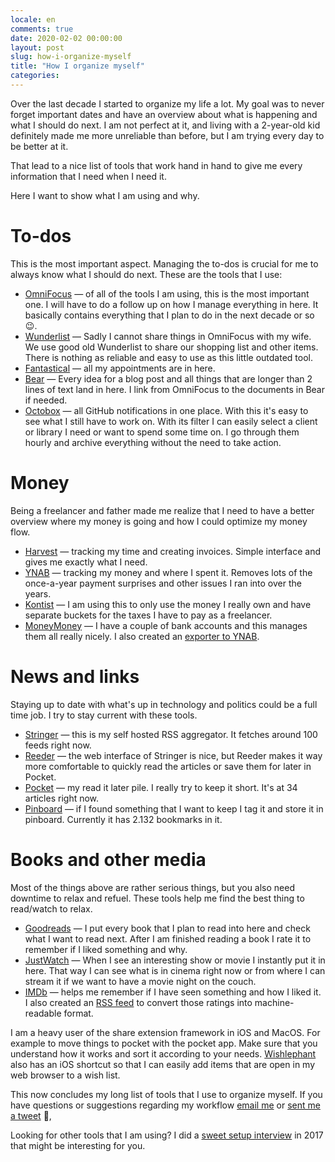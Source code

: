 ```yaml
---
locale: en
comments: true
date: 2020-02-02 00:00:00
layout: post
slug: how-i-organize-myself
title: "How I organize myself"
categories:
---
```

Over the last decade I started to organize my life a lot. My goal was to never forget important dates and have an overview about what is happening and what I should do next. I am not perfect at it, and living with a 2-year-old kid definitely made me more unreliable than before, but I am trying every day to be better at it.

That lead to a nice list of tools that work hand in hand to give me every information that I need when I need it.

Here I want to show what I am using and why. 

# To-dos

This is the most important aspect. Managing the to-dos is crucial for me to always know what I should
do next. These are the tools that I use:

* [OmniFocus](https://www.omnigroup.com/omnifocus) — of all of the tools I am using, this is the most important one. I will have to do a follow up on how I manage everything in here. It basically contains everything that I plan to do in the next decade or so 😉. 
* [Wunderlist](https://wunderlist.com/) — Sadly I cannot share things in OmniFocus with my wife. We use good old Wunderlist to share our shopping list and other items. There is nothing as reliable and easy to use as this little outdated tool.
* [Fantastical](https://flexibits.com/fantastical) — all my appointments are in here.
* [Bear](https://bear.app/) — Every idea for a blog post and all things that are longer than 2 lines of text land in here. I link from OmniFocus to the documents in Bear if needed.
* [Octobox](https://octobox.io/) — all GitHub notifications in one place. With this it's easy to see what I still have to work on. With its filter I can easily select a client or library I need or want to spend some time on. I go through them hourly and archive everything without the need to take action.

# Money

Being a freelancer and father made me realize that I need to have a better overview where my money
is going and how I could optimize my money flow.

* [Harvest](https://www.getharvest.com/) — tracking my time and creating invoices. Simple interface and gives me exactly what I need.
* [YNAB](https://www.youneedabudget.com/) — tracking my money and where I spent it. Removes lots of the once-a-year payment surprises and other issues I ran into over the years.
* [Kontist](https://kontist.com/) — I am using this to only use the money I really own and have separate buckets for the taxes I have to pay as a freelancer. 
* [MoneyMoney](https://moneymoney-app.com/) — I have a couple of bank accounts and this manages them all really nicely. I also created an [exporter to YNAB](https://github.com/bitboxer/moneymoney-ynab). 

# News and links

Staying up to date with what's up in technology and politics could be a full time job. I try
to stay current with these tools.

* [Stringer](https://github.com/swanson/stringer) — this is my self hosted RSS aggregator. It fetches around 100 feeds right now.
* [Reeder](https://www.reederapp.com/) — the web interface of Stringer is nice, but Reeder makes it way more comfortable to quickly read the articles or save them for later in Pocket.
* [Pocket](https://getpocket.com/) — my read it later pile. I really try to keep it short. It's at 34 articles right now.
* [Pinboard](https://pinboard.in) — if I found something that I want to keep I tag it and store it in pinboard. Currently it has 2.132 bookmarks in it.

# Books and other media

Most of the things above are rather serious things, but you also need downtime to relax and refuel. These tools help me find the best thing to read/watch to relax.

* [Goodreads](https://www.goodreads.com/) — I put every book that I plan to read into here and check what I want to read next. After I am finished reading a book I rate it to remember if I liked something and why.
* [JustWatch](https://www.justwatch.com/) — When I see an interesting show or movie I instantly put it in here. That way I can see what is in cinema right now or from where I can stream it if we want to have a movie night on the couch.
* [IMDb](https://www.imdb.com/) — helps me remember if I have seen something and how I liked it. I also created an [RSS feed](/2019/04/15/imdb-rss/) to convert those ratings into machine-readable format.

I am a heavy user of the share extension framework in iOS and MacOS. For example to move things to pocket with the pocket app. Make sure that you understand how it works and sort it according to your needs. [Wishlephant](https://wishlephant.com/browser-extensions) also has an iOS shortcut so that I can easily add items that are open in my web browser to a wish list.

This now concludes my long list of tools that I use to organize myself. If you have questions or suggestions regarding my workflow [email me](mailto:bodo@tasche.me) or [sent me a tweet](https://twitter.com/bitboxer) 👋,

Looking for other tools that I am using? I did a [sweet setup interview](https://thesweetsetup.com/bodo-tasches-mac-iphone-setup/) in 2017 that might be interesting for you.